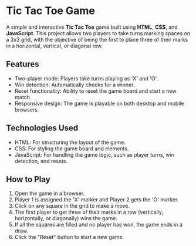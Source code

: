 # Tic Tac Toe Game

A simple and interactive **Tic Tac Toe** game built using **HTML**, **CSS**, and **JavaScript**. This project allows two players to take turns marking spaces on a 3x3 grid, with the objective of being the first to place three of their marks in a horizontal, vertical, or diagonal row.

## Features

- Two-player mode: Players take turns playing as 'X' and 'O'.
- Win detection: Automatically checks for a winner.
- Reset functionality: Ability to reset the game board and start a new match.
- Responsive design: The game is playable on both desktop and mobile browsers.

## Technologies Used

- HTML: For structuring the layout of the game.
- CSS: For styling the game board and elements.
- JavaScript: For handling the game logic, such as player turns, win detection, and resets.

## How to Play

1. Open the game in a browser.
2. Player 1 is assigned the 'X' marker and Player 2 gets the 'O' marker.
3. Click on any square in the grid to make a move.
4. The first player to get three of their marks in a row (vertically, horizontally, or diagonally) wins the game.
5. If all the squares are filled and no player has won, the game ends in a draw.
6. Click the "Reset" button to start a new game.


